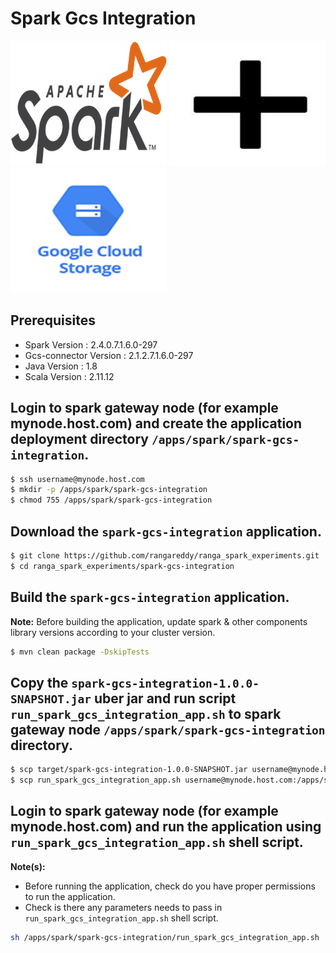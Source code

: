 # Spark Gcs Integration

<div>
        <img src="https://github.com/rangareddy/ranga-logos/blob/main/frameworks/spark/spark_logo.png?raw=true" height="200" width="250"/>
        <img src="https://github.com/rangareddy/ranga-logos/blob/main/others/plus_logo.png?raw=true" height="200" width="250"/>
        <img src="https://github.com/rangareddy/ranga-logos/blob/main/cloud/gcp/gcs_logo.png?raw=true" height="200" width="250"/>
</div>


## Prerequisites

* Spark Version : 2.4.0.7.1.6.0-297
* Gcs-connector Version : 2.1.2.7.1.6.0-297
* Java Version : 1.8
* Scala Version : 2.11.12



## Login to spark gateway node (for example mynode.host.com) and create the application deployment directory `/apps/spark/spark-gcs-integration`.
```sh
$ ssh username@mynode.host.com
$ mkdir -p /apps/spark/spark-gcs-integration
$ chmod 755 /apps/spark/spark-gcs-integration
```

## Download the `spark-gcs-integration` application.
```sh
$ git clone https://github.com/rangareddy/ranga_spark_experiments.git
$ cd ranga_spark_experiments/spark-gcs-integration
```

## Build the `spark-gcs-integration` application.
**Note:** Before building the application, update spark & other components library versions according to your cluster version.
```sh
$ mvn clean package -DskipTests
```

## Copy the `spark-gcs-integration-1.0.0-SNAPSHOT.jar` uber jar and run script `run_spark_gcs_integration_app.sh` to spark gateway node `/apps/spark/spark-gcs-integration` directory.
```sh
$ scp target/spark-gcs-integration-1.0.0-SNAPSHOT.jar username@mynode.host.com:/apps/spark/spark-gcs-integration
$ scp run_spark_gcs_integration_app.sh username@mynode.host.com:/apps/spark/spark-gcs-integration
```

## Login to spark gateway node (for example mynode.host.com) and run the application using `run_spark_gcs_integration_app.sh` shell script.

**Note(s):**
* Before running the application, check do you have proper permissions to run the application.
* Check is there any parameters needs to pass in `run_spark_gcs_integration_app.sh` shell script.

```sh
sh /apps/spark/spark-gcs-integration/run_spark_gcs_integration_app.sh
```